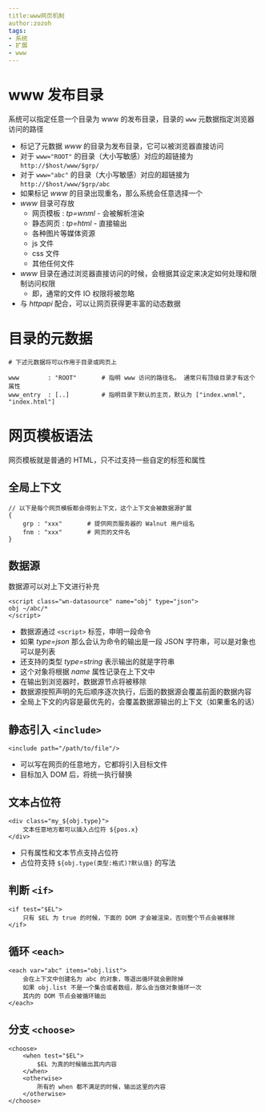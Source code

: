 ```yaml
---
title:www网页机制
author:zozoh
tags:
- 系统
- 扩展
- www
---
```


# www 发布目录

系统可以指定任意一个目录为 www 的发布目录，目录的 `www` 元数据指定浏览器访问的路径

* 标记了元数据 *www* 的目录为发布目录，它可以被浏览器直接访问
* 对于 `www="ROOT"` 的目录（大小写敏感）对应的超链接为 `http://$host/www/$grp/` 
* 对于 `www="abc"` 的目录（大小写敏感）对应的超链接为 `http://$host/www/$grp/abc` 
* 如果标记 *www* 的目录出现重名，那么系统会任意选择一个
* *www* 目录可存放
    - 网页模板 : *tp=wnml* - 会被解析渲染
    - 静态网页 : *tp=html* - 直接输出
    - 各种图片等媒体资源
    - js 文件
    - css 文件
    - 其他任何文件
* *www* 目录在通过浏览器直接访问的时候，会根据其设定来决定如何处理和限制访问权限
    - 即，通常的文件 IO 权限将被忽略
* 与 *httpapi* 配合，可以让网页获得更丰富的动态数据

# 目录的元数据

```
# 下述元数据将可以作用于目录或网页上

www        : "ROOT"       # 指明 www 访问的路径名。 通常只有顶级目录才有这个属性
www_entry  : [..]         # 指明目录下默认的主页，默认为 ["index.wnml", "index.html"]

```

# 网页模板语法

网页模板就是普通的 HTML，只不过支持一些自定的标签和属性

## 全局上下文

```
// 以下是每个网页模板都会得到上下文，这个上下文会被数据源扩展
{
    grp : "xxx"       # 提供网页服务器的 Walnut 用户组名
    fnm : "xxx"       # 网页的文件名
}
```

## 数据源

数据源可以对上下文进行补充

```
<script class="wn-datasource" name="obj" type="json">
obj ~/abc/*
</script>
```

* 数据源通过 `<script>` 标签，申明一段命令
* 如果 *type=json* 那么会认为命令的输出是一段 JSON 字符串，可以是对象也可以是列表
* 还支持的类型 *type=string* 表示输出的就是字符串
* 这个对象将根据 *name* 属性记录在上下文中
* 在输出到浏览器时，数据源节点将被移除
* 数据源按照声明的先后顺序逐次执行，后面的数据源会覆盖前面的数据内容
* 全局上下文的内容是最优先的，会覆盖数据源输出的上下文（如果重名的话）

## 静态引入 `<include>`

```
<include path="/path/to/file"/>
```

* 可以写在网页的任意地方，它都将引入目标文件
* 目标加入 DOM 后，将统一执行替换

## 文本占位符

```
<div class="my_${obj.type}">
    文本任意地方都可以插入占位符 ${pos.x} 
</div>
```

* 只有属性和文本节点支持占位符
* 占位符支持 `${obj.type(类型:格式)?默认值}` 的写法

## 判断 `<if>`

```
<if test="$EL">
    只有 $EL 为 true 的时候，下面的 DOM 才会被渲染，否则整个节点会被移除
</if>
```

## 循环 `<each>`

```
<each var="abc" items="obj.list">
    会在上下文中创建名为 abc 的对象，等退出循环就会删除掉
    如果 obj.list 不是一个集合或者数组，那么会当做对象循环一次
    其内的 DOM 节点会被循环输出
</each>
```

## 分支 `<choose>`

```
<choose>
    <when test="$EL">
        $EL 为真的时候输出其内内容
    </when>
    <otherwise>
        所有的 when 都不满足的时候，输出这里的内容
    </otherwise>
</choose>
```

























